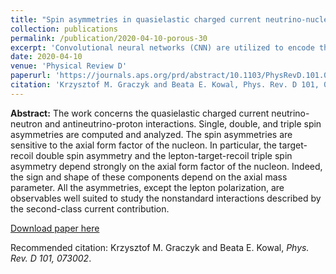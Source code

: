 ```yaml
---
title: "Spin asymmetries in quasielastic charged current neutrino-nucleon scattering"
collection: publications
permalink: /publication/2020-04-10-porous-30
excerpt: 'Convolutional neural networks (CNN) are utilized to encode the relation between initial configurations of obstacles and three fundamental quantities in porous media: porosity (𝜑), permeability (k), and tortuosity (T). The two-dimensional systems with obstacles are considered. The fluid flow through a porous medium is simulated with the lattice Boltzmann method. The analysis has been performed for the systems with 𝜑∈(0.37,0.99) which covers five orders of magnitude a span for permeability 𝑘∈(0.78,2.1×105) and tortuosity 𝑇∈(1.03,2.74). It is shown that the CNNs can be used to predict the porosity, permeability, and tortuosity with good accuracy. With the usage of the CNN models, the relation between T and 𝜑 has been obtained and compared with the empirical estimate.'
date: 2020-04-10
venue: 'Physical Review D'
paperurl: 'https://journals.aps.org/prd/abstract/10.1103/PhysRevD.101.073002'
citation: 'Krzysztof M. Graczyk and Beata E. Kowal, Phys. Rev. D 101, 073002'
---
```

__Abstract:__ The work concerns the quasielastic charged current neutrino-neutron and antineutrino-proton interactions. Single, double, and triple spin asymmetries are computed and analyzed. The spin asymmetries are sensitive to the axial form factor of the nucleon. In particular, the target-recoil double spin asymmetry and the lepton-target-recoil triple spin asymmetry depend strongly on the axial form factor of the nucleon. Indeed, the sign and shape of these components depend on the axial mass parameter. All the asymmetries, except the lepton polarization, are observables well suited to study the nonstandard interactions described by the second-class current contribution. 

[Download paper here](https://journals.aps.org/prd/pdf/10.1103/PhysRevD.101.073002)

Recommended citation: Krzysztof M. Graczyk and Beata E. Kowal, <i>Phys. Rev. D 101, 073002</i>.
